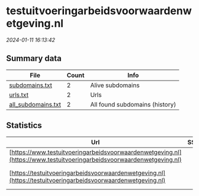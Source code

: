 # testuitvoeringarbeidsvoorwaardenwetgeving.nl
*2024-01-11 16:13:42*
## Summary data
| File       | Count | Info |
|------------|-------|------|
|[subdomains.txt](/data/testuitvoeringarbeidsvoorwaardenwetgeving.nl/subdomains.txt)|2|Alive subdomains|
|[urls.txt](/data/testuitvoeringarbeidsvoorwaardenwetgeving.nl/urls.txt)|2|Urls|
|[all_subdomains.txt](/data/testuitvoeringarbeidsvoorwaardenwetgeving.nl/all_subdomains.txt)|2|All found subdomains (history)|
## Statistics
| Url | SSL | Server | Cookie | HSTS | CSP | XFO | XXP | RP | Tech |Title |
|------------|-------|------|------|------|------|------|------|------|------|------|
|[https://www.testuitvoeringarbeidsvoorwaardenwetgeving.nl](https://www.testuitvoeringarbeidsvoorwaardenwetgeving.nl)| |nginx| |:white_check_mark: |:warning: | | | 3:white_check_mark: |HSTS Nginx|302 Found|
|[https://testuitvoeringarbeidsvoorwaardenwetgeving.nl](https://testuitvoeringarbeidsvoorwaardenwetgeving.nl)| |nginx| |:white_check_mark: |:warning: | | | 3:white_check_mark: |HSTS Nginx|301 Moved Perman...|
